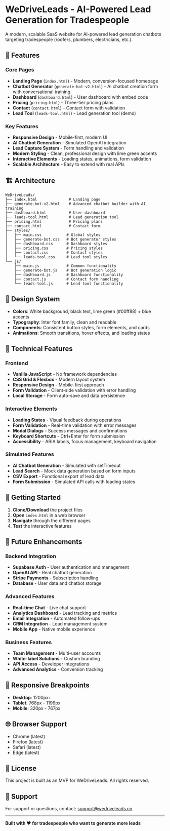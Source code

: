 # WeDriveLeads - AI-Powered Lead Generation for Tradespeople

A modern, scalable SaaS website for AI-powered lead generation chatbots targeting tradespeople (roofers, plumbers, electricians, etc.).

## 🚀 Features

### Core Pages
- **Landing Page** (`index.html`) - Modern, conversion-focused homepage
- **Chatbot Generator** (`generate-bot-v2.html`) - AI chatbot creation form with conversational training
- **Dashboard** (`dashboard.html`) - User dashboard with embed code
- **Pricing** (`pricing.html`) - Three-tier pricing plans
- **Contact** (`contact.html`) - Contact form with validation
- **Lead Tool** (`leads-tool.html`) - Lead generation tool (demo)

### Key Features
- **Responsive Design** - Mobile-first, modern UI
- **AI Chatbot Generation** - Simulated OpenAI integration
- **Lead Capture System** - Form handling and validation
- **Modern Styling** - Clean, professional design with lime green accents
- **Interactive Elements** - Loading states, animations, form validation
- **Scalable Architecture** - Easy to extend with real APIs

## 🏗️ Architecture

```
WeDriveLeads/
├── index.html              # Landing page
├── generate-bot-v2.html    # Advanced chatbot builder with AI training
├── dashboard.html          # User dashboard
├── leads-tool.html         # Lead generation tool
├── pricing.html            # Pricing plans
├── contact.html            # Contact form
├── styles/
│   ├── main.css           # Global styles
│   ├── generate-bot.css   # Bot generator styles
│   ├── dashboard.css      # Dashboard styles
│   ├── pricing.css        # Pricing styles
│   ├── contact.css        # Contact styles
│   └── leads-tool.css     # Lead tool styles
└── js/
    ├── main.js            # Common functionality
    ├── generate-bot.js    # Bot generation logic
    ├── dashboard.js       # Dashboard functionality
    ├── contact.js         # Contact form handling
    └── leads-tool.js      # Lead tool functionality
```

## 🎨 Design System

- **Colors**: White background, black text, lime green (#00ff88) + blue accents
- **Typography**: Inter font family, clean and readable
- **Components**: Consistent button styles, form elements, and cards
- **Animations**: Smooth transitions, hover effects, and loading states

## 🔧 Technical Features

### Frontend
- **Vanilla JavaScript** - No framework dependencies
- **CSS Grid & Flexbox** - Modern layout system
- **Responsive Design** - Mobile-first approach
- **Form Validation** - Client-side validation with error handling
- **Local Storage** - Form auto-save and data persistence

### Interactive Elements
- **Loading States** - Visual feedback during operations
- **Form Validation** - Real-time validation with error messages
- **Modal Dialogs** - Success messages and confirmations
- **Keyboard Shortcuts** - Ctrl+Enter for form submission
- **Accessibility** - ARIA labels, focus management, keyboard navigation

### Simulated Features
- **AI Chatbot Generation** - Simulated with setTimeout
- **Lead Search** - Mock data generation based on form inputs
- **CSV Export** - Functional export of lead data
- **Form Submission** - Simulated API calls with loading states

## 🚀 Getting Started

1. **Clone/Download** the project files
2. **Open** `index.html` in a web browser
3. **Navigate** through the different pages
4. **Test** the interactive features

## 🔮 Future Enhancements

### Backend Integration
- **Supabase Auth** - User authentication and management
- **OpenAI API** - Real chatbot generation
- **Stripe Payments** - Subscription handling
- **Database** - User data and chatbot storage

### Advanced Features
- **Real-time Chat** - Live chat support
- **Analytics Dashboard** - Lead tracking and metrics
- **Email Integration** - Automated follow-ups
- **CRM Integration** - Lead management system
- **Mobile App** - Native mobile experience

### Business Features
- **Team Management** - Multi-user accounts
- **White-label Solutions** - Custom branding
- **API Access** - Developer integrations
- **Advanced Analytics** - Conversion tracking

## 📱 Responsive Breakpoints

- **Desktop**: 1200px+
- **Tablet**: 768px - 1199px
- **Mobile**: 320px - 767px

## 🌐 Browser Support

- Chrome (latest)
- Firefox (latest)
- Safari (latest)
- Edge (latest)

## 📄 License

This project is built as an MVP for WeDriveLeads. All rights reserved.

## 🤝 Support

For support or questions, contact: support@wedriveleads.co

---

**Built with ❤️ for tradespeople who want to generate more leads**
